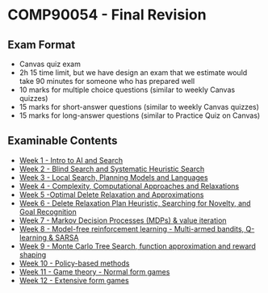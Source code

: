 # COMP90054 - Final Revision



## Exam Format

* Canvas quiz exam
* 2h 15 time limit, but we have design an exam that we estimate would take 90 minutes for someone who has prepared well
* 10 marks for multiple choice questions (similar to weekly Canvas quizzes)
* 15 marks for short-answer questions (similar to weekly Canvas quizzes)
* 15 marks for long-answer questions (similar to Practice Quiz on Canvas)



## Examinable Contents

* [Week 1 - Intro to AI and Search](Modules/M1.md)
* [Week 2 - Blind Search and Systematic Heuristic Search](Modules/M2.md)
* [Week 3 - Local Search, Planning Models and Languages](Modules/M3.md)
* [Week 4 - Complexity, Computational Approaches and Relaxations](Modules/M4.md)
* [Week 5 -Optimal Delete Relaxation and Approximations](Modules/M5.md)
* [Week 6 - Delete Relaxation Plan Heuristic, Searching for Novelty, and Goal Recognition](Modules/M6.md)
* [Week 7 - Markov Decision Processes (MDPs) & value iteration](Modules/M7.md)
* [Week 8 - Model-free reinforcement learning - Multi-armed bandits, Q-learning & SARSA](Modules/M8.md)
* [Week 9 - Monte Carlo Tree Search, function approximation and reward shaping](Modules/M9.md)
* [Week 10 - Policy-based methods](Modules/M10.md)
* [Week 11 - Game theory - Normal form games](Modules/M11.md)
* [Week 12 - Extensive form games](Modules/M12.md)

